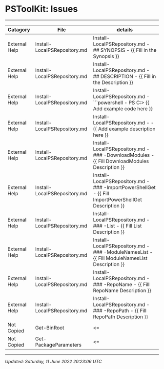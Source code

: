 ﻿# PSToolKit: Issues

---

| Catagory      | File                         | details                                                                                              |
| ------------- | ---------------------------- | ---------------------------------------------------------------------------------------------------- |
| External Help | Install-LocalPSRepository.md | Install-LocalPSRepository.md - ## SYNOPSIS - {{ Fill in the Synopsis }}                              |
| External Help | Install-LocalPSRepository.md | Install-LocalPSRepository.md - ## DESCRIPTION - {{ Fill in the Description }}                        |
| External Help | Install-LocalPSRepository.md | Install-LocalPSRepository.md - ```powershell - PS C:\> {{ Add example code here }}                   |
| External Help | Install-LocalPSRepository.md | Install-LocalPSRepository.md -  - {{ Add example description here }}                                 |
| External Help | Install-LocalPSRepository.md | Install-LocalPSRepository.md - ### -DownloadModules - {{ Fill DownloadModules Description }}         |
| External Help | Install-LocalPSRepository.md | Install-LocalPSRepository.md - ### -ImportPowerShellGet - {{ Fill ImportPowerShellGet Description }} |
| External Help | Install-LocalPSRepository.md | Install-LocalPSRepository.md - ### -List - {{ Fill List Description }}                               |
| External Help | Install-LocalPSRepository.md | Install-LocalPSRepository.md - ### -ModuleNamesList - {{ Fill ModuleNamesList Description }}         |
| External Help | Install-LocalPSRepository.md | Install-LocalPSRepository.md - ### -RepoName - {{ Fill RepoName Description }}                       |
| External Help | Install-LocalPSRepository.md | Install-LocalPSRepository.md - ### -RepoPath - {{ Fill RepoPath Description }}                       |
| Not Copied    | Get-BinRoot                  | <=                                                                                                   |
| Not Copied    | Get-PackageParameters        | <=                                                                                                   |

---

*Updated: Saturday, 11 June 2022 20:23:06 UTC*
